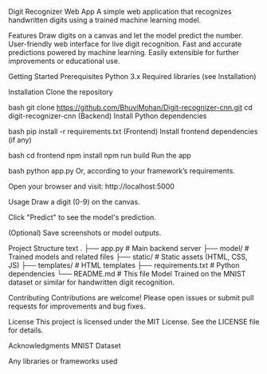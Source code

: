 Digit Recognizer Web App
A simple web application that recognizes handwritten digits using a trained machine learning model.

Features
Draw digits on a canvas and let the model predict the number.
User-friendly web interface for live digit recognition.
Fast and accurate predictions powered by machine learning.
Easily extensible for further improvements or educational use.

Getting Started
Prerequisites
Python 3.x
Required libraries (see Installation)

Installation
Clone the repository

bash
git clone https://github.com/BhuviMohan/Digit-recognizer-cnn.git
cd digit-recognizer-cnn
(Backend) Install Python dependencies

bash
pip install -r requirements.txt
(Frontend) Install frontend dependencies (if any)

bash
cd frontend
npm install
npm run build
Run the app

bash
python app.py
Or, according to your framework’s requirements.

Open your browser and visit: http://localhost:5000

Usage
Draw a digit (0-9) on the canvas.

Click "Predict" to see the model's prediction.

(Optional) Save screenshots or model outputs.

Project Structure
text
.
├── app.py               # Main backend server
├── model/               # Trained models and related files
├── static/              # Static assets (HTML, CSS, JS)
├── templates/           # HTML templates
├── requirements.txt     # Python dependencies
└── README.md            # This file
Model
Trained on the MNIST dataset or similar for handwritten digit recognition.

Contributing
Contributions are welcome! Please open issues or submit pull requests for improvements and bug fixes.

License
This project is licensed under the MIT License. See the LICENSE file for details.

Acknowledgments
MNIST Dataset

Any libraries or frameworks used
